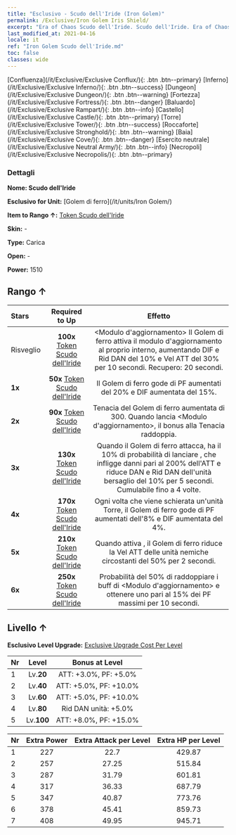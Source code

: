 ```yaml
---
title: "Esclusivo - Scudo dell'Iride (Iron Golem)"
permalink: /Exclusive/Iron Golem Iris Shield/
excerpt: "Era of Chaos Scudo dell'Iride. Scudo dell'Iride. Era of Chaos Esclusivo Scudo dell'Iride. Golem di ferro Esclusivo."
last_modified_at: 2021-04-16
locale: it
ref: "Iron Golem Scudo dell'Iride.md"
toc: false
classes: wide
---
```

 [Confluenza](/it/Exclusive/Exclusive Conflux/){: .btn .btn--primary} [Inferno](/it/Exclusive/Exclusive Inferno/){: .btn .btn--success} [Dungeon](/it/Exclusive/Exclusive Dungeon/){: .btn .btn--warning} [Fortezza](/it/Exclusive/Exclusive Fortress/){: .btn .btn--danger} [Baluardo](/it/Exclusive/Exclusive Rampart/){: .btn .btn--info} [Castello](/it/Exclusive/Exclusive Castle/){: .btn .btn--primary} [Torre](/it/Exclusive/Exclusive Tower/){: .btn .btn--success} [Roccaforte](/it/Exclusive/Exclusive Stronghold/){: .btn .btn--warning} [Baia](/it/Exclusive/Exclusive Cove/){: .btn .btn--danger} [Esercito neutrale](/it/Exclusive/Exclusive Neutral Army/){: .btn .btn--info} [Necropoli](/it/Exclusive/Exclusive Necropolis/){: .btn .btn--primary} 

### Dettagli
 **Nome: Scudo dell'Iride** 

 **Esclusivo for Unit:** [Golem di ferro](/it/units/Iron Golem/) 

 **Item to Rango ↑:** [Token Scudo dell'Iride](/it/Items/con_913/)

 **Skin:** -

 **Type:** Carica

 **Open:** -

 **Power:** 1510

## Rango ↑

  |     Stars    |  Required to Up | Effetto |
  |:-------------|:---------------:|:---------------:|
  |  Risveglio  | **100x** [Token Scudo dell'Iride](/it/Items/con_913/) | <Modulo d'aggiornamento> Il Golem di ferro attiva il modulo d'aggiornamento al proprio interno, aumentando DIF e Rid DAN del 10% e Vel ATT del 30% per 10 secondi. Recupero: 20 secondi. |
  | **1x** <i class="fas fa-star"/> | **50x** [Token Scudo dell'Iride](/it/Items/con_913/) | Il Golem di ferro gode di PF aumentati del 20% e DIF aumentata del 15%. |
  | **2x** <i class="fas fa-star"/> | **90x** [Token Scudo dell'Iride](/it/Items/con_913/) | Tenacia del Golem di ferro aumentata di 300. Quando lancia <Modulo d'aggiornamento>, il bonus alla Tenacia raddoppia. |
  | **3x** <i class="fas fa-star"/> | **130x** [Token Scudo dell'Iride](/it/Items/con_913/) | <Pugno elettromagnetico> Quando il Golem di ferro attacca, ha il 10% di probabilità di lanciare <Pugno elettromagnetico>, che infligge danni pari al 200% dell'ATT e riduce DAN e Rid DAN dell'unità bersaglio del 10% per 5 secondi. Cumulabile fino a 4 volte. |
  | **4x** <i class="fas fa-star"/> | **170x** [Token Scudo dell'Iride](/it/Items/con_913/) | Ogni volta che viene schierata un'unità Torre, il Golem di ferro gode di PF aumentati dell'8% e DIF aumentata del 4%. |
  | **5x** <i class="fas fa-star"/> | **210x** [Token Scudo dell'Iride](/it/Items/con_913/) | Quando attiva <Pugno elettromagnetico>, il Golem di ferro riduce la Vel ATT delle unità nemiche circostanti del 50% per 2 secondi. |
  | **6x** <i class="fas fa-star"/> | **250x** [Token Scudo dell'Iride](/it/Items/con_913/) | <Sovraccarico> Probabilità del 50% di raddoppiare i buff di <Modulo d'aggiornamento> e ottenere uno <scudo> pari al 15% dei PF massimi per 10 secondi. |


## Livello ↑
 **Esclusivo Level Upgrade:** [Exclusive Upgrade Cost Per Level](/Exclusive/ExclusiveUpgradeCostPerLevel/)

  |  Nr  |   Level  | Bonus at Level |
  |:-----|:--------:|:--------------:|
  | 1 | Lv.**20** | ATT: +3.0%, PF: +5.0% |
  | 2 | Lv.**40** | ATT: +5.0%, PF: +10.0% |
  | 3 | Lv.**60** | ATT: +5.0%, PF: +10.0% |
  | 4 | Lv.**80** | Rid DAN unità: +5.0% |
  | 5 | Lv.**100** | ATT: +8.0%, PF: +15.0% |


  |  Nr  |  Extra Power | Extra Attack per Level | Extra HP per Level |
  |:-----|:--------:|:--------:|:--------:|
  | 1 | 227 | 22.7 | 429.87 |
  | 2 | 257 | 27.25 | 515.84 |
  | 3 | 287 | 31.79 | 601.81 |
  | 4 | 317 | 36.33 | 687.79 |
  | 5 | 347 | 40.87 | 773.76 |
  | 6 | 378 | 45.41 | 859.73 |
  | 7 | 408 | 49.95 | 945.71 |


